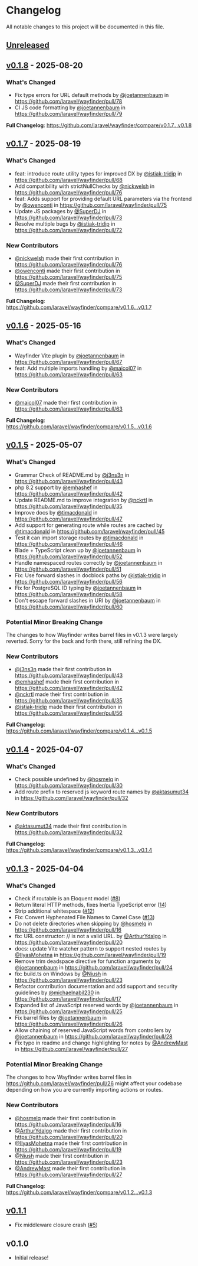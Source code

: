 # Changelog

All notable changes to this project will be documented in this file.

## [Unreleased](https://github.com/laravel/wayfinder/compare/v0.1.8...main)

## [v0.1.8](https://github.com/laravel/wayfinder/compare/v0.1.7...v0.1.8) - 2025-08-20

### What's Changed

* Fix type errors for URL default methods by [@joetannenbaum](https://github.com/joetannenbaum) in https://github.com/laravel/wayfinder/pull/78
* CI JS code formatting by [@joetannenbaum](https://github.com/joetannenbaum) in https://github.com/laravel/wayfinder/pull/79

**Full Changelog**: https://github.com/laravel/wayfinder/compare/v0.1.7...v0.1.8

## [v0.1.7](https://github.com/laravel/wayfinder/compare/v0.1.6...v0.1.7) - 2025-08-19

### What's Changed

* feat: introduce route utility types for improved DX by [@istiak-tridip](https://github.com/istiak-tridip) in https://github.com/laravel/wayfinder/pull/68
* Add compatibility with strictNullChecks by [@nickwelsh](https://github.com/nickwelsh) in https://github.com/laravel/wayfinder/pull/76
* feat: Adds support for providing default URL parameters via the frontend by [@owenconti](https://github.com/owenconti) in https://github.com/laravel/wayfinder/pull/75
* Update JS packages by [@SuperDJ](https://github.com/SuperDJ) in https://github.com/laravel/wayfinder/pull/73
* Resolve multiple bugs by [@istiak-tridip](https://github.com/istiak-tridip) in https://github.com/laravel/wayfinder/pull/72

### New Contributors

* [@nickwelsh](https://github.com/nickwelsh) made their first contribution in https://github.com/laravel/wayfinder/pull/76
* [@owenconti](https://github.com/owenconti) made their first contribution in https://github.com/laravel/wayfinder/pull/75
* [@SuperDJ](https://github.com/SuperDJ) made their first contribution in https://github.com/laravel/wayfinder/pull/73

**Full Changelog**: https://github.com/laravel/wayfinder/compare/v0.1.6...v0.1.7

## [v0.1.6](https://github.com/laravel/wayfinder/compare/v0.1.5...v0.1.6) - 2025-05-16

### What's Changed

* Wayfinder Vite plugin by [@joetannenbaum](https://github.com/joetannenbaum) in https://github.com/laravel/wayfinder/pull/67
* feat: Add multiple imports handling by [@maicol07](https://github.com/maicol07) in https://github.com/laravel/wayfinder/pull/63

### New Contributors

* [@maicol07](https://github.com/maicol07) made their first contribution in https://github.com/laravel/wayfinder/pull/63

**Full Changelog**: https://github.com/laravel/wayfinder/compare/v0.1.5...v0.1.6

## [v0.1.5](https://github.com/laravel/wayfinder/compare/v0.1.4...v0.1.5) - 2025-05-07

### What's Changed

* Grammar Check of README.md by [@j3ns3n](https://github.com/j3ns3n) in https://github.com/laravel/wayfinder/pull/43
* php 8.2 support by [@emhashef](https://github.com/emhashef) in https://github.com/laravel/wayfinder/pull/42
* Update README.md to improve integration by [@nckrtl](https://github.com/nckrtl) in https://github.com/laravel/wayfinder/pull/35
* Improve docs by [@timacdonald](https://github.com/timacdonald) in https://github.com/laravel/wayfinder/pull/47
* Add support for generating route while routes are cached by [@timacdonald](https://github.com/timacdonald) in https://github.com/laravel/wayfinder/pull/45
* Test it can import storage routes by [@timacdonald](https://github.com/timacdonald) in https://github.com/laravel/wayfinder/pull/46
* Blade + TypeScript clean up by [@joetannenbaum](https://github.com/joetannenbaum) in https://github.com/laravel/wayfinder/pull/52
* Handle namespaced routes correctly by [@joetannenbaum](https://github.com/joetannenbaum) in https://github.com/laravel/wayfinder/pull/51
* Fix: Use forward slashes in docblock paths by [@istiak-tridip](https://github.com/istiak-tridip) in https://github.com/laravel/wayfinder/pull/56
* Fix for PostgreSQL ID typing by [@joetannenbaum](https://github.com/joetannenbaum) in https://github.com/laravel/wayfinder/pull/58
* Don't escape forward slashes in URI by [@joetannenbaum](https://github.com/joetannenbaum) in https://github.com/laravel/wayfinder/pull/60

### Potential Minor Breaking Change

The changes to how Wayfinder writes barrel files in v0.1.3 were largely reverted. Sorry for the back and forth there, still refining the DX.

### New Contributors

* [@j3ns3n](https://github.com/j3ns3n) made their first contribution in https://github.com/laravel/wayfinder/pull/43
* [@emhashef](https://github.com/emhashef) made their first contribution in https://github.com/laravel/wayfinder/pull/42
* [@nckrtl](https://github.com/nckrtl) made their first contribution in https://github.com/laravel/wayfinder/pull/35
* [@istiak-tridip](https://github.com/istiak-tridip) made their first contribution in https://github.com/laravel/wayfinder/pull/56

**Full Changelog**: https://github.com/laravel/wayfinder/compare/v0.1.4...v0.1.5

## [v0.1.4](https://github.com/laravel/wayfinder/compare/v0.1.3...v0.1.4) - 2025-04-07

### What's Changed

* Check possible undefined by [@hosmelq](https://github.com/hosmelq) in https://github.com/laravel/wayfinder/pull/30
* Add route prefix to reserved js keyword route names by [@aktasumut34](https://github.com/aktasumut34) in https://github.com/laravel/wayfinder/pull/32

### New Contributors

* [@aktasumut34](https://github.com/aktasumut34) made their first contribution in https://github.com/laravel/wayfinder/pull/32

**Full Changelog**: https://github.com/laravel/wayfinder/compare/v0.1.3...v0.1.4

## [v0.1.3](https://github.com/laravel/wayfinder/compare/v0.1.1...v0.1.3) - 2025-04-04

### What's Changed

* Check if routable is an Eloquent model ([#8](https://github.com/laravel/wayfinder/pull/8))
* Return literal HTTP methods, fixes Inertia TypeScript error ([14](https://github.com/laravel/wayfinder/pull/14))
* Strip additional whitespace ([#12](https://github.com/laravel/wayfinder/pull/12))
* Fix: Convert Hyphenated File Names to Camel Case ([#13](https://github.com/laravel/wayfinder/pull/13))
* Do not delete directories when skipping by [@hosmelq](https://github.com/hosmelq) in https://github.com/laravel/wayfinder/pull/16
* fix: URL constructor: // is not a valid URL. by [@ArthurYdalgo](https://github.com/ArthurYdalgo) in https://github.com/laravel/wayfinder/pull/20
* docs: update Vite watcher pattern to support nested routes by [@IlyasMohetna](https://github.com/IlyasMohetna) in https://github.com/laravel/wayfinder/pull/19
* Remove trim deadspace directive for function arguments by [@joetannenbaum](https://github.com/joetannenbaum) in https://github.com/laravel/wayfinder/pull/24
* fix: build.ts on Windows by [@Niush](https://github.com/Niush) in https://github.com/laravel/wayfinder/pull/23
* Refactor contribution documentation and add support and security guidelines by [@michaelnabil230](https://github.com/michaelnabil230) in https://github.com/laravel/wayfinder/pull/17
* Expanded list of JavaScript reserved words by [@joetannenbaum](https://github.com/joetannenbaum) in https://github.com/laravel/wayfinder/pull/25
* Fix barrel files by [@joetannenbaum](https://github.com/joetannenbaum) in https://github.com/laravel/wayfinder/pull/26
* Allow chaining of reserved JavaScript words from controllers by [@joetannenbaum](https://github.com/joetannenbaum) in https://github.com/laravel/wayfinder/pull/28
* Fix typo in readme and change highlighting for notes by [@AndrewMast](https://github.com/AndrewMast) in https://github.com/laravel/wayfinder/pull/27

### Potential Minor Breaking Change

The changes to how Wayfinder writes barrel files in https://github.com/laravel/wayfinder/pull/26 might affect your codebase depending on how you are currently importing actions or routes.

### New Contributors

* [@hosmelq](https://github.com/hosmelq) made their first contribution in https://github.com/laravel/wayfinder/pull/16
* [@ArthurYdalgo](https://github.com/ArthurYdalgo) made their first contribution in https://github.com/laravel/wayfinder/pull/20
* [@IlyasMohetna](https://github.com/IlyasMohetna) made their first contribution in https://github.com/laravel/wayfinder/pull/19
* [@Niush](https://github.com/Niush) made their first contribution in https://github.com/laravel/wayfinder/pull/23
* [@AndrewMast](https://github.com/AndrewMast) made their first contribution in https://github.com/laravel/wayfinder/pull/27

**Full Changelog**: https://github.com/laravel/wayfinder/compare/v0.1.2...v0.1.3

## [v0.1.1](https://github.com/laravel/wayfinder/compare/v0.1.0...v0.1.1)

- Fix middleware closure crash ([#5](https://github.com/laravel/wayfinder/pull/5))

## v0.1.0

- Initial release!
